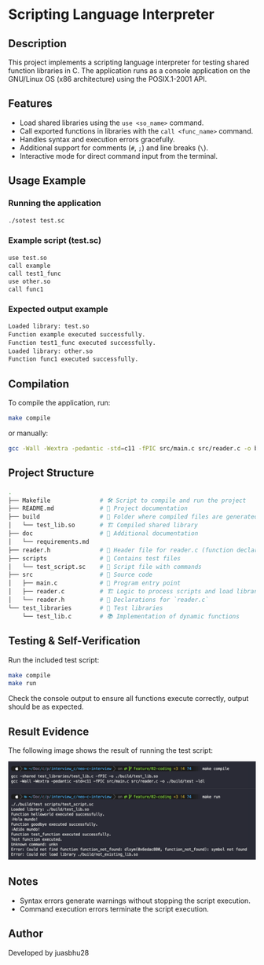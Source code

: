 # Scripting Language Interpreter

## Description

This project implements a scripting language interpreter for testing shared function libraries in C. The application runs as a console application on the GNU/Linux OS (x86 architecture) using the POSIX.1-2001 API.

## Features

- Load shared libraries using the `use <so_name>` command.
- Call exported functions in libraries with the `call <func_name>` command.
- Handles syntax and execution errors gracefully.
- Additional support for comments (`#`, `;`) and line breaks (`\`).
- Interactive mode for direct command input from the terminal.

## Usage Example

### Running the application

```bash
./sotest test.sc
```

### Example script (test.sc)

```terminal
use test.so
call example
call test1_func
use other.so
call func1
```

### Expected output example

```bash
Loaded library: test.so
Function example executed successfully.
Function test1_func executed successfully.
Loaded library: other.so
Function func1 executed successfully.
```

## Compilation

To compile the application, run:

```bash
make compile
```

or manually:

```bash
gcc -Wall -Wextra -pedantic -std=c11 -fPIC src/main.c src/reader.c -o build/test -ldl
```

## Project Structure

```bash
.
├── Makefile              # 🛠 Script to compile and run the project
├── README.md             # 📖 Project documentation
├── build                 # 📂 Folder where compiled files are generated
│   └── test_lib.so       # 🏗 Compiled shared library
├── doc                   # 📂 Additional documentation
│   └── requirements.md
├── reader.h              # 📌 Header file for reader.c (function declarations)
├── scripts               # 📂 Contains test files
│   └── test_script.sc    # 📜 Script file with commands
├── src                   # 📂 Source code
│   ├── main.c            # 🚀 Program entry point
│   ├── reader.c          # 🏗 Logic to process scripts and load libraries
│   └── reader.h          # 🔖 Declarations for `reader.c`
└── test_libraries        # 📂 Test libraries
    └── test_lib.c        # 📚 Implementation of dynamic functions

```

## Testing & Self-Verification

Run the included test script:

```bash
make compile
make run
```

Check the console output to ensure all functions execute correctly, output should be as expected.

## Result Evidence

The following image shows the result of running the test script:

![Result Evidence](img/result_evidence.png)

## Notes

- Syntax errors generate warnings without stopping the script execution.
- Command execution errors terminate the script execution.

## Author

Developed by juasbhu28
